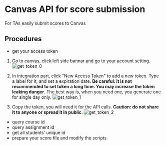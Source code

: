 # Canvas API for score submission

For TAs easily submit scores to Canvas

## Procedures
- get your access token

1. Go to canvas, click left side bannar and go to your account setting. 
![get_token_0][GetToken0]

2. In integration part, click "New Access Token" to add a new token. Type a label for it, and set a expiration date. **Be careful: it is not recommended to set token a long time. You may increase the token leaking danger**. The best way is, when you need one, you generate one for single day only.
![get_token_1][GetToken1]

3. Copy the token, you will need it for the API calls. **Caution: do not share it to anyone or spread it in public**.
![get_token_2][GetToken2]

- query course id
- query assignment id
- get all students' unique id
- prepare your score file and modify the scripts

[GetToken0]: https://github.gatech.edu/khsu38/canvas_submission_api/blob/master/figs/get_token_0.png
[GetToken1]: https://github.gatech.edu/khsu38/canvas_submission_api/blob/master/figs/get_token_1.png
[GetToken2]: https://github.gatech.edu/khsu38/canvas_submission_api/blob/master/figs/get_token_2.png

